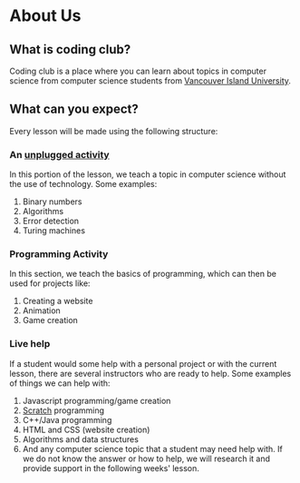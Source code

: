 # About Us

## What is coding club?  
Coding club is a place where you can learn about topics in computer science from computer science students from [Vancouver Island University](https://www.viu.ca/programs/science-and-technology/computer-science-bsc).

## What can you expect?
Every lesson will be made using the following structure:

### An [unplugged activity](https://csunplugged.org/en/)
In this portion of the lesson, we teach a topic in computer science without the use of technology. Some examples:

1. Binary numbers
2. Algorithms
3. Error detection
4. Turing machines

### Programming Activity 
In this section, we teach the basics of programming, which can then be used for projects like:

1. Creating a website
2. Animation
3. Game creation

### Live help
If a student would some help with a personal project or with the current lesson, there are several instructors who are ready to help. Some examples of things we can help with:

1. Javascript programming/game creation
2. [Scratch](https://scratch.mit.edu/) programming
3. C++/Java programming
4. HTML and CSS (website creation)
5. Algorithms and data structures
6. And any computer science topic that a student may need help with. If we do not know the answer or how to help, we will research it and provide support in the following weeks' lesson.
